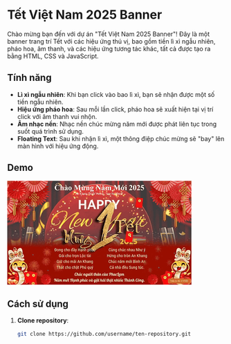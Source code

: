# Tết Việt Nam 2025 Banner

Chào mừng bạn đến với dự án "Tết Việt Nam 2025 Banner"! Đây là một banner trang trí Tết với các hiệu ứng thú vị, bao gồm tiền lì xì ngẫu nhiên, pháo hoa, âm thanh, và các hiệu ứng tương tác khác, tất cả được tạo ra bằng HTML, CSS và JavaScript.

## Tính năng

- **Lì xì ngẫu nhiên**: Khi bạn click vào bao lì xì, bạn sẽ nhận được một số tiền ngẫu nhiên.
- **Hiệu ứng pháo hoa**: Sau mỗi lần click, pháo hoa sẽ xuất hiện tại vị trí click với âm thanh vui nhộn.
- **Âm nhạc nền**: Nhạc nền chúc mừng năm mới được phát liên tục trong suốt quá trình sử dụng.
- **Floating Text**: Sau khi nhận lì xì, một thông điệp chúc mừng sẽ "bay" lên màn hình với hiệu ứng động.

## Demo
![Picture demo of TetVietNam2025Banner](demo.gif)

## Cách sử dụng

1. **Clone repository**:
   ```bash
   git clone https://github.com/username/ten-repository.git
